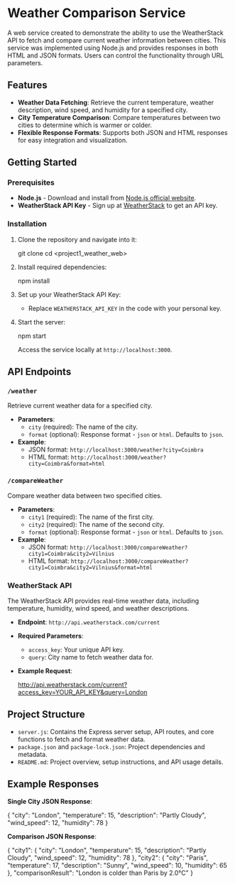 # Weather Comparison Service

A web service created to demonstrate the ability to use the WeatherStack API to fetch and compare current weather information between cities. This service was implemented using Node.js and provides responses in both HTML and JSON formats. Users can control the functionality through URL parameters.

## Features

- **Weather Data Fetching**: Retrieve the current temperature, weather description, wind speed, and humidity for a specified city.
- **City Temperature Comparison**: Compare temperatures between two cities to determine which is warmer or colder.
- **Flexible Response Formats**: Supports both JSON and HTML responses for easy integration and visualization.

## Getting Started

### Prerequisites

- **Node.js** - Download and install from [Node.js official website](https://nodejs.org/).
- **WeatherStack API Key** - Sign up at [WeatherStack](https://weatherstack.com/) to get an API key.

### Installation

1. Clone the repository and navigate into it:
   
    git clone <repository-url>
    cd <project1_weather_web>
    

2. Install required dependencies:
    
    npm install
   

3. Set up your WeatherStack API Key:
   - Replace `WEATHERSTACK_API_KEY` in the code with your personal key.
   

4. Start the server:
   
    npm start
    
   Access the service locally at `http://localhost:3000`.

## API Endpoints

### `/weather`

Retrieve current weather data for a specified city.


- **Parameters**:
  - `city` (required): The name of the city.
  - `format` (optional): Response format - `json` or `html`. Defaults to `json`.
- **Example**: 
  - JSON format: `http://localhost:3000/weather?city=Coimbra`
  - HTML format: `http://localhost:3000/weather?city=Coimbra&format=html`

### `/compareWeather`

Compare weather data between two specified cities.

- **Parameters**:
  - `city1` (required): The name of the first city.
  - `city2` (required): The name of the second city.
  - `format` (optional): Response format - `json` or `html`. Defaults to `json`.
- **Example**: 
  - JSON format: `http://localhost:3000/compareWeather?city1=Coimbra&city2=Vilnius`
  - HTML format: `http://localhost:3000/compareWeather?city1=Coimbra&city2=Vilnius&format=html`


### WeatherStack API

The WeatherStack API provides real-time weather data, including temperature, humidity, wind speed, and weather descriptions.

- **Endpoint**: `http://api.weatherstack.com/current`
- **Required Parameters**:
  - `access_key`: Your unique API key.
  - `query`: City name to fetch weather data for.
- **Example Request**:

    http://api.weatherstack.com/current?access_key=YOUR_API_KEY&query=London
 

## Project Structure

- `server.js`: Contains the Express server setup, API routes, and core functions to fetch and format weather data.
- `package.json` and `package-lock.json`: Project dependencies and metadata.
- `README.md`: Project overview, setup instructions, and API usage details.

## Example Responses

**Single City JSON Response**:

{
  "city": "London",
  "temperature": 15,
  "description": "Partly Cloudy",
  "wind_speed": 12,
  "humidity": 78
}

**Comparison JSON Response**:

{
  "city1": { "city": "London", "temperature": 15, "description": "Partly Cloudy", "wind_speed": 12, "humidity": 78 },
  "city2": { "city": "Paris", "temperature": 17, "description": "Sunny", "wind_speed": 10, "humidity": 65 },
  "comparisonResult": "London is colder than Paris by 2.0°C"
}
